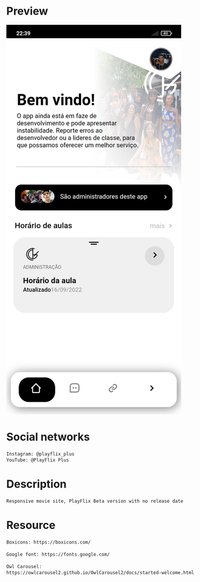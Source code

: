 


# Preview

!["How To Create Responsive Movie Website Using HTML CSS And jQuery"](https://raw.githubusercontent.com/igcardoso/app-da-sala-1-TI-b/main/images/preview/Screenshot_2022-12-24-22-39-58-564_io.kodular.Ioliveiracardoso76.Multiplex.jpg "Site prar estudantes do IFBA Camaçari Bahia")

# Social networks 

    Instagram: @playflix_plus
    YouTube: @PlayFlix Plus

# Description

    Responsive movie site, PlayFlix Beta version with no release date 

# Resource

    Boxicons: https://boxicons.com/

    Google font: https://fonts.google.com/

    Owl Carousel: https://owlcarousel2.github.io/OwlCarousel2/docs/started-welcome.html
